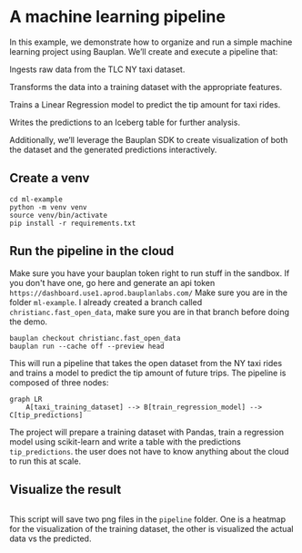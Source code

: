 # A machine learning pipeline

In this example, we demonstrate how to organize and run a simple machine learning project using Bauplan. We’ll create and execute a pipeline that:

Ingests raw data from the TLC NY taxi dataset.

Transforms the data into a training dataset with the appropriate features.

Trains a Linear Regression model to predict the tip amount for taxi rides.

Writes the predictions to an Iceberg table for further analysis.

Additionally, we’ll leverage the Bauplan SDK to create visualization of both the dataset and the generated predictions interactively. 

## Create a venv
```shell
cd ml-example
python -m venv venv
source venv/bin/activate
pip install -r requirements.txt
```

## Run the pipeline in the cloud
Make sure you have your bauplan token right to run stuff in the sandbox. 
If you don't have one, go here and generate an api token `https://dashboard.use1.aprod.bauplanlabs.com/`
Make sure you are in the folder `ml-example`. I already created a branch called `christianc.fast_open_data`, make sure you are in that branch before doing the demo.

```shell
bauplan checkout christianc.fast_open_data
bauplan run --cache off --preview head
```
This will run a pipeline that takes the open dataset from the NY taxi rides and trains a model to predict the tip amount of future trips.
The pipeline is composed of three nodes: 

```mermaid
graph LR
    A[taxi_training_dataset] --> B[train_regression_model] --> C[tip_predictions]
```
The project will prepare a training dataset with Pandas, train a regression model using scikit-learn and write a table with the predictions `tip_predictions`.
the user does not have to know anything about the cloud to run this at scale.

## Visualize the result

```shell 
```
This script will save two png files in the `pipeline` folder. One is a heatmap for the visualization of the training dataset, the other is visualized the actual data vs the predicted. 
